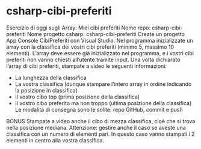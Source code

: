 # csharp-cibi-preferiti

Esercizio di oggi sugli Array: Miei cibi preferiti
Nome repo: csharp-cibi-preferiti
Nome progetto csharp: csharp-cibi-preferiti
Create un progetto App Console CibiPreferiti con Visual Studio.
Nel programma inizializzate un array con la classifica dei vostri cibi preferiti (minimo 5, massimo 10 elementi).
L’array deve essere già inizializzato nel programma, e i vostri cibi preferiti non vanno chiesti all’utente tramite input.
Una volta dichiarato l’array di cibi preferiti, stampate a video le seguenti informazioni:
- La lunghezza della classifica
- La vostra classifica (dunque stampare l’intero array in ordine indicando la posizione in classifica)
- Il vostro cibo top (prima posizione della classifica)
- Il vostro cibo preferito ma non troppo (ultima posizione della classifica)
Le modalità di consegna sono le solite: repo GitHub, commit e push


BONUS
Stampate a video anche il cibo di mezza classifica, cioè che si trova nella posizione mediana.
Attenzione: gestire anche il caso se aveste una classifica con un numero di elementi pari. In questo caso vanno stampati i 2 elementi in centro alla vostra classifica.
